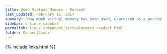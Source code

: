 ```yaml
---
title: Used Virtual Memory - Percent
last_updated: February 15, 2017
summary: "How much virtual memory has been used, expressed as a percentage of total virtual memory."
sidebar: c_linux_sidebar
permalink: linux_component_virtualmemory_usedpct.html
folder: ConnectLinux
---
```


{% include links.html %}
